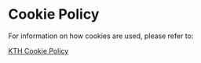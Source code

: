 # Cookie Policy

For information on how cookies are used, please refer to:

[KTH Cookie Policy](https://www.kth.se/en/gemensamt/om-kakor-cookies-pa-kth-s-webbplats-1.844)
